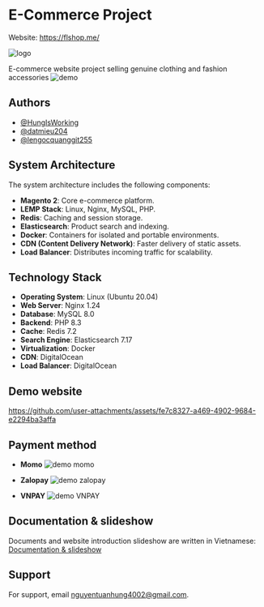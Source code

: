 # E-Commerce Project

Website: https://flshop.me/

![logo](https://github.com/user-attachments/assets/8f4693ae-2a3f-4199-8833-050a9923031a)

E-commerce website project selling genuine clothing and fashion accessories
![demo](https://github.com/user-attachments/assets/def36b8b-6868-41f0-a109-637a91f7ccd1)

## Authors
- [@HungIsWorking](https://github.com/HungIsWorking)
- [@datmieu204](https://github.com/datmieu204)
- [@lengocquanggit255](https://github.com/lengocquanggit255)

## System Architecture
The system architecture includes the following components:
- **Magento 2**: Core e-commerce platform.
- **LEMP Stack**: Linux, Nginx, MySQL, PHP.
- **Redis**: Caching and session storage.
- **Elasticsearch**: Product search and indexing.
- **Docker**: Containers for isolated and portable environments.
- **CDN (Content Delivery Network)**: Faster delivery of static assets.
- **Load Balancer**: Distributes incoming traffic for scalability.

## Technology Stack
- **Operating System**: Linux (Ubuntu 20.04)
- **Web Server**: Nginx 1.24
- **Database**: MySQL 8.0
- **Backend**: PHP 8.3
- **Cache**: Redis 7.2
- **Search Engine**: Elasticsearch 7.17
- **Virtualization**: Docker
- **CDN**: DigitalOcean
- **Load Balancer**: DigitalOcean

## Demo website
https://github.com/user-attachments/assets/fe7c8327-a469-4902-9684-e2294ba3affa

## Payment method
- **Momo**
![demo momo](https://github.com/user-attachments/assets/b263a75f-2af5-489c-b290-ad247166ae84)
  
- **Zalopay**
![demo zalopay](https://github.com/user-attachments/assets/84136b5d-fbc0-40f9-bae5-fdbf4abe1dd0)

- **VNPAY**
![demo VNPAY](https://github.com/user-attachments/assets/0059f05b-5952-43eb-8520-8b38a5139c89)

## Documentation & slideshow
Documents and website introduction slideshow are written in Vietnamese: [Documentation & slideshow](https://drive.google.com/drive/folders/15H2LR8dTrHegt9FsIELs2dQqau5Vcbj3?usp=sharing)

## Support
For support, email nguyentuanhung4002@gmail.com.
